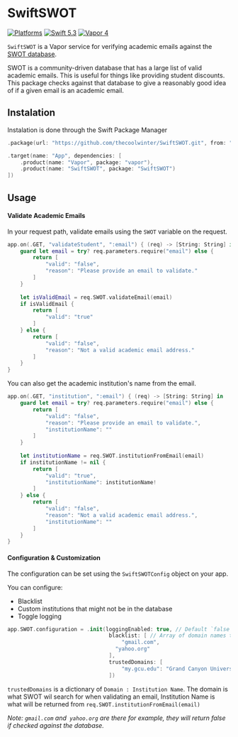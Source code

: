 # SwiftSWOT

[![Platforms](https://img.shields.io/badge/platforms-macOS%2010.15%20|%20Ubuntu%2016.04%20LTS-ff0000.svg?style=flat)](http://cocoapods.org/pods/FASwift)
[![Swift 5.3](https://img.shields.io/badge/swift-5.3-orange.svg?style=flat)](http://swift.org)
[![Vapor 4](https://img.shields.io/badge/vapor-4.0-blue.svg?style=flat)](https://vapor.codes)

`SwiftSWOT` is a Vapor service for verifying academic emails against the [SWOT database](https://github.com/leereilly/swot).

SWOT is a community-driven database that has a large list of valid academic emails. This is useful for things like providing student discounts. This package checks against that database to give a reasonably good idea of if a given email is an academic email.

## Instalation

Instalation is done through the Swift Package Manager

```swift
.package(url: "https://github.com/thecoolwinter/SwiftSWOT.git", from: "1.0.0")

.target(name: "App", dependencies: [
    .product(name: "Vapor", package: "vapor"),
    .product(name: "SwiftSWOT", package: "SwiftSWOT")
])
```

## Usage

#### Validate Academic Emails

In your request path, validate emails using the `SWOT` variable on the request.

```swift
app.on(.GET, "validateStudent", ":email") { (req) -> [String: String] in
    guard let email = try? req.parameters.require("email") else {
        return [
            "valid": "false",
            "reason": "Please provide an email to validate."
        ]
    }
    
    let isValidEmail = req.SWOT.validateEmail(email)
    if isValidEmail {
        return [
            "valid": "true"
        ]
    } else {
        return [
            "valid": "false",
            "reason": "Not a valid academic email address."
        ]
    }
}
```

You can also get the academic institution's name from the email. 

```swift
app.on(.GET, "institution", ":email") { (req) -> [String: String] in
    guard let email = try? req.parameters.require("email") else {
        return [
            "valid": "false",
            "reason": "Please provide an email to validate.",
            "institutionName": ""
        ]
    }
    
    let institutionName = req.SWOT.institutionFromEmail(email)
    if institutionName != nil {
        return [
            "valid": "true",
            "institutionName": institutionName!
        ]
    } else {
        return [
            "valid": "false",
            "reason": "Not a valid academic email address.",
            "institutionName": ""
        ]
    }
}
```



#### Configuration & Customization

The configuration can be set using the `SwiftSWOTConfig` object on your app.

You can configure: 

- Blacklist
- Custom institutions that might not be in the database
- Toggle logging

```swift
app.SWOT.configuration = .init(loggingEnabled: true, // Default `false`
                                blacklist: [ // Array of domain names to ignore
                                	"gmail.com",
                                  "yahoo.org"
                                ],
                                trustedDomains: [
                                	"my.gcu.edu": "Grand Canyon University"
                                ])
```

`trustedDomains` is a dictionary of `Domain : Institution Name`. The domain is what SWOT wil search for when validating an email, Institution Name is what will be returned from `req.SWOT.institutionFromEmail(email)`

*Note: `gmail.com` and` yahoo.org` are there for example, they will return false if checked against the database.*

